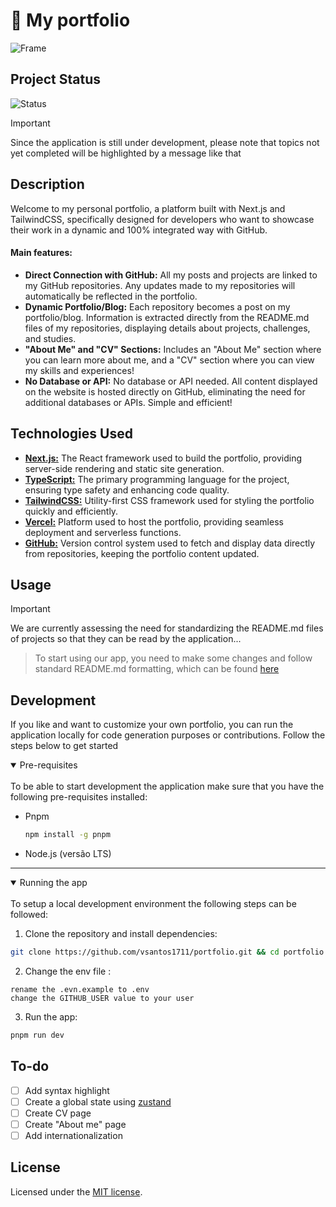 # 🌊 My portfolio

![Frame](https://raw.githubusercontent.com/vsantos1711/portfolio/main/public/assets/project-example.png)

## Project Status

![Status](https://img.shields.io/static/v1?label=STATUS&message=IN%20PROGRESS&color=blue&style=for-the-badge)

> [!IMPORTANT]
> Since the application is still under development, please note that topics not yet completed will be highlighted by a message like that

## Description

Welcome to my personal portfolio, a platform built with Next.js and TailwindCSS, specifically designed for developers who want to showcase their work in a dynamic and 100% integrated way with GitHub.

#### Main features:

- **Direct Connection with GitHub:** All my posts and projects are linked to my GitHub repositories. Any updates made to my repositories will automatically be reflected in the portfolio.
- **Dynamic Portfolio/Blog:** Each repository becomes a post on my portfolio/blog. Information is extracted directly from the README.md files of my repositories, displaying details about projects, challenges, and studies.
- **"About Me" and "CV" Sections:** Includes an "About Me" section where you can learn more about me, and a "CV" section where you can view my skills and experiences!
- **No Database or API:** No database or API needed. All content displayed on the website is hosted directly on GitHub, eliminating the need for additional databases or APIs. Simple and efficient!

## Technologies Used

- **[Next.js:](https://nextjs.org/)** The React framework used to build the portfolio, providing server-side rendering and static site generation.
- **[TypeScript:](https://www.typescriptlang.org/)** The primary programming language for the project, ensuring type safety and enhancing code quality.
- **[TailwindCSS:](https://tailwindcss.com/)** Utility-first CSS framework used for styling the portfolio quickly and efficiently.
- **[Vercel:](https://vercel.com/)** Platform used to host the portfolio, providing seamless deployment and serverless functions.
- **[GitHub:](https://github.com/)** Version control system used to fetch and display data directly from repositories, keeping the portfolio content updated.

## Usage

> [!IMPORTANT]
> We are currently assessing the need for standardizing the README.md files of projects so that they can be read by the application...

> To start using our app, you need to make some changes and follow standard README.md formatting, which can be found [here](https://github.com/vsantos1711/useful-things)

## Development

If you like and want to customize your own portfolio, you can run the application locally for code generation purposes or contributions. Follow the steps below to get started

<details open><summary> Pre-requisites </summary> <br />
To be able to start development the application make sure that you have the following pre-requisites installed:

- Pnpm
  ```bash
  npm install -g pnpm
  ```
- Node.js (versão LTS)

---
</details>

<details open><summary> Running the app </summary> <br />
To setup a local development environment the following steps can be followed:

1. Clone the repository and install dependencies:

```bash
git clone https://github.com/vsantos1711/portfolio.git && cd portfolio && pnpm install
```

2. Change the env file :

```
rename the .evn.example to .env
change the GITHUB_USER value to your user
```

3. Run the app:

```bash
pnpm run dev
```

</details>

## To-do

- [ ] Add syntax highlight
- [ ] Create a global state using [zustand](https://zustand-demo.pmnd.rs/)
- [ ] Create CV page
- [ ] Create "About me" page
- [ ] Add internationalization

## License

Licensed under the [MIT license](https://github.com/vsantos1711/portfolio/blob/main/LICENSE.md).
